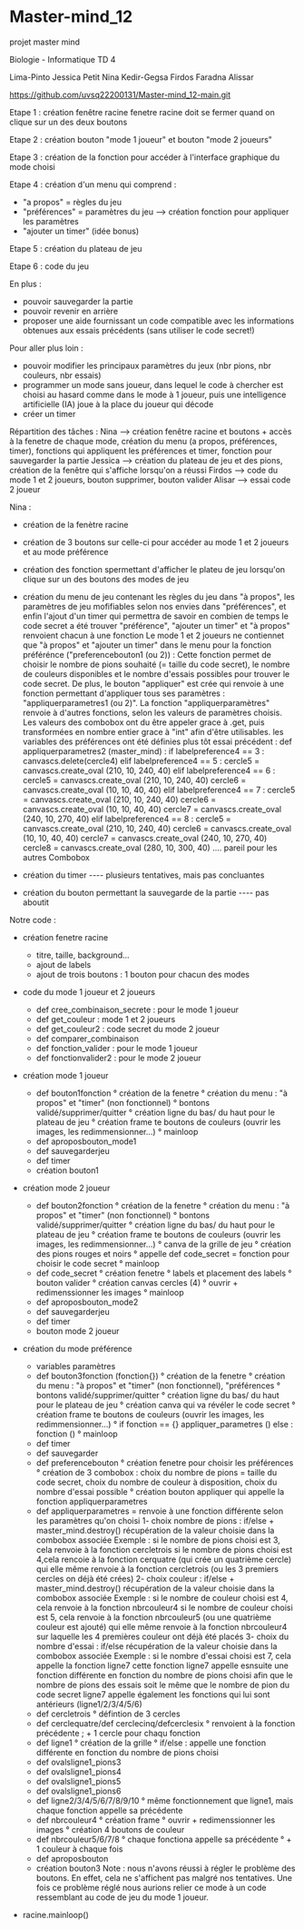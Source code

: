 # Master-mind_12
projet master mind 

Biologie - Informatique 
TD 4

Lima-Pinto Jessica
Petit Nina
Kedir-Gegsa Firdos
Faradna Alissar

https://github.com/uvsq22200131/Master-mind_12-main.git




Etape 1 :
création fenêtre racine
fenetre racine doit se fermer quand on clique sur un des deux boutons

Etape 2 :
création bouton "mode 1 joueur" et bouton "mode 2 joueurs"

Etape 3 :
création de la fonction pour accéder à l'interface graphique du mode choisi

Etape 4 : 
création d'un menu qui comprend :
- "a propos" = règles du jeu
- "préférences" = paramètres du jeu  --> création fonction pour appliquer les paramètres
- "ajouter un timer"   (idée bonus)

Etape 5 : 
création du plateau de jeu 

Etape 6 : 
code du jeu




En plus :
- pouvoir sauvegarder la partie
- pouvoir revenir en arrière 
- proposer une aide fournissant un code compatible avec les informations obtenues aux essais précédents (sans utiliser le code secret!)

Pour aller plus loin :
- pouvoir modifier les principaux paramètres du jeux (nbr pions, nbr couleurs, nbr essais)
- programmer un mode sans joueur, dans lequel le code à chercher est choisi au hasard comme dans le mode à 1 joueur, puis une intelligence artificielle (IA) joue à la place du joueur qui décode
- créer un timer




Répartition des tâches :
Nina -->    création fenêtre racine et boutons + accès à la fenetre de chaque mode, création du menu (a propos, préférences, timer), fonctions qui appliquent les préférences et timer, fonction pour sauvegarder la partie
Jessica -->   création du plateau de jeu et des pions, création de la fenêtre qui s'affiche lorsqu'on a réussi 
Firdos -->      code du mode 1 et 2 joueurs, bouton supprimer, bouton valider
Alisar -->      essai code 2 joueur





Nina :
- création de la fenètre racine
- création de 3 boutons sur celle-ci pour accéder au mode 1 et 2 joueurs et au mode préférence
- création des fonction spermettant d'afficher le plateu de jeu lorsqu'on clique sur un des boutons des modes de jeu
- création du menu de jeu contenant les règles du jeu dans "à propos", les paramètres de jeu mofifiables selon nos envies dans "préférences", et enfin l'ajout d'un timer qui permettra de savoir en combien de temps le code secret a été trouver 
"préférence", "ajouter un timer" et "à propos" renvoient chacun à une fonction
Le mode 1 et 2 joueurs ne contiennet que "à propos" et "ajouter un timer" dans le menu
pour la fonction préférénce ("preferencebouton1 (ou 2)) : Cette fonction permet de choisir le nombre de pions souhaité (= taille du code secret), le nombre de couleurs disponibles et le nombre d'essais possibles pour trouver le code secret. De plus, le bouton "appliquer" est crée qui renvoie à une fonction permettant d'appliquer tous ses paramètres : "appliquerparametres1 (ou 2)". 
La fonction "appliquerparamètres" renvoie à d'autres fonctions, selon les valeurs de paramètres choisis. 
Les valeurs des combobox ont du être appeler grace à .get, puis transformées en nombre entier grace à "int" afin d'être utilisables. 
les variables des préférences ont été définies plus tôt 
essai précédent : 
def appliquerparametres2 (master_mind) :
    if labelpreference4 == 3 :
        canvascs.delete(cercle4) 
    elif labelpreference4 == 5 :
        cercle5 = canvascs.create_oval (210, 10, 240, 40)
    elif labelpreference4 == 6 :
        cercle5 = canvascs.create_oval (210, 10, 240, 40)
        cercle6 = canvascs.create_oval (10, 10, 40, 40)
    elif labelpreference4 == 7 :
        cercle5 = canvascs.create_oval (210, 10, 240, 40)
        cercle6 = canvascs.create_oval (10, 10, 40, 40)
        cercle7 = canvascs.create_oval (240, 10, 270, 40)
    elif labelpreference4 == 8 :
        cercle5 = canvascs.create_oval (210, 10, 240, 40)
        cercle6 = canvascs.create_oval (10, 10, 40, 40)
        cercle7 = canvascs.create_oval (240, 10, 270, 40)
        cercle8 = canvascs.create_oval (280, 10, 300, 40)
    .... pareil pour les autres Combobox

- création du timer ---- plusieurs tentatives, mais pas concluantes 
- création du bouton permettant la sauvegarde de la partie ---- pas aboutit


Notre code : 
- création fenetre racine 
    * titre, taille, background...
    * ajout de labels 
    * ajout de trois boutons : 1 bouton pour chacun des modes 
  
- code du mode 1 joueur et 2 joueurs 
    * def cree_combinaison_secrete : pour le mode 1 joueur 
    * def get_couleur : mode 1 et 2 joueurs 
    * def get_couleur2 : code secret du mode 2 joueur
    * def comparer_combinaison
    * def fonction_valider : pour le mode 1 joueur 
    * def fonctionvalider2 : pour le mode 2 joueur

- création mode 1 joueur 
    * def bouton1fonction 
            ° création de la fenetre
            ° création du menu : "à propos" et "timer" (non fonctionnel)
            ° bontons validé/supprimer/quitter
            ° création ligne du bas/ du haut pour le plateau de jeu 
            ° création frame te boutons de couleurs (ouvrir les images, les redimmensionner...)
            ° mainloop
    * def aproposbouton_mode1
    * def sauvegarderjeu
    * def timer
    * création bouton1

- création mode 2 joueur 
    * def bouton2fonction 
            ° création de la fenetre
            ° création du menu : "à propos" et "timer" (non fonctionnel)
            ° bontons validé/supprimer/quitter
            ° création ligne du bas/ du haut pour le plateau de jeu 
            ° création frame te boutons de couleurs (ouvrir les images, les redimmensionner...)
            ° canva de la grille de jeu
            ° création des pions rouges et noirs
            ° appelle def code_secret   = fonction pour choisir le code secret
            ° mainloop
    * def code_secret
        ° création fenetre 
        ° labels et placement des labels
        ° bouton valider
        ° création canvas cercles (4)
        ° ouvrir + redimenssionner les images 
        ° mainloop
    * def aproposbouton_mode2
    * def sauvegarderjeu
    * def timer
    * bouton mode 2 joueur

- création du mode préférence 
    * variables paramètres 
    * def bouton3fonction (fonction{})
            ° création de la fenetre
            ° création du menu : "à propos" et "timer" (non fonctionnel), "préférences
            ° bontons validé/supprimer/quitter
            ° création ligne du bas/ du haut pour le plateau de jeu 
            ° création canva qui va révéler le code secret
            ° création frame te boutons de couleurs (ouvrir les images, les redimmensionner...)
            ° if fonction == {}
                    appliquer_parametres ()
              else : 
                    fonction ()
            ° mainloop
    * def timer 
    * def sauvegarder
    * def preferencebouton
        ° création fenetre pour choisir les préférences 
        ° création de 3 combobox : choix du nombre de pions = taille du code secret, choix du nombre de couleur à disposition, choix du nombre d'essai possible 
        ° création bouton appliquer qui appelle la fonction appliquerparametres
    * def appliquerparametres = renvoie à une fonction différente selon les paramètres qu'on choisi
        1- choix nombre de pions : if/else + master_mind.destroy()
                    récupération de la valeur choisie dans la combobox associée
                    Exemple : si le nombre de pions choisi est 3, cela renvoie à la fonction cercletrois
                    si le nombre de pions choisi est 4,cela rencoie à la fonction cerquatre (qui crée un quatrième cercle) qui elle même renvoie à la fonction cercletrois (ou les 3 premiers cercles on déjà été crées)
        2- choix couleur : if/else + master_mind.destroy()
                    récupération de la valeur choisie dans la combobox associée 
                    Exemple : si le nombre de couleur choisi est 4, cela renvoie à la fonction nbrcouleur4
                    si le nombre de couleur choisi est 5, cela renvoie à la fonction nbrcouleur5 (ou une quatrième couleur est ajouté) qui elle même renvoie à la fonction nbrcouleur4 sur laquelle les 4 premières couleur ont déjà été placés 
        3- choix du nombre d'essai : if/else 
                    récupération de la valeur choisie dans la combobox associée
                    Exemple : si le nombre d'essai choisi est 7, cela appelle la fonction ligne7
                    cette fonction ligne7 appelle esnsuite une fonction différente en fonction du nombre de pions choisi afin que le nombre de pions des essais soit le même que le nombre de pion du code secret
                    ligne7 appelle également les fonctions qui lui sont antérieurs (ligne1/2/3/4/5/6)
    * def cercletrois
        ° défintion de 3 cercles 
    * def cerclequatre/def cerclecinq/defcerclesix
        ° renvoient à la fonction précédente ; + 1 cercle pour chaqu fonction
    * def ligne1
        ° création de la grille 
        ° if/else : appelle une fonction différente en fonction du nombre de pions choisi
    * def ovalsligne1_pions3
    * def ovalsligne1_pions4
    * def ovalsligne1_pions5
    * def ovalsligne1_pions6
    * def ligne2/3/4/5/6/7/8/9/10 
        ° même fonctionnement que ligne1, mais chaque fonction appelle sa précédente
    * def nbrcouleur4
        ° création frame 
        ° ouvrir + redimenssionner les images 
        ° création 4 boutons de couleur 
    * def nbrcouleur5/6/7/8 
        ° chaque fonctiona appelle sa précédente 
        ° + 1 couleur à chaque fois
    * def aproposbouton
    * création bouton3
 Note : nous n'avons réussi à régler le problème des boutons. En effet, cela ne s'affichent pas malgré nos tentatives. Une fois ce problème réglé nous aurions relier ce mode à un code ressemblant au code de jeu du mode 1 joueur. 

* racine.mainloop()
